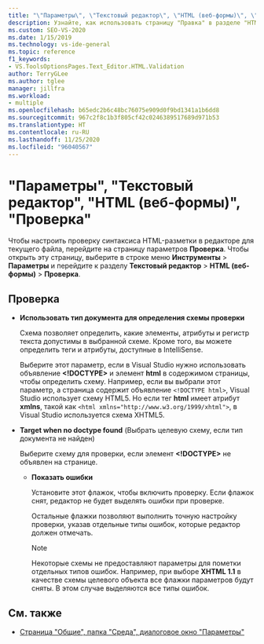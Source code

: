 ```yaml
---
title: "\"Параметры\", \"Текстовый редактор\", \"HTML (веб-формы)\", \"Проверка\""
description: Узнайте, как использовать страницу "Правка" в разделе "HTML", чтобы настроить параметры проверки синтаксиса HTML-разметки в документе.
ms.custom: SEO-VS-2020
ms.date: 1/15/2019
ms.technology: vs-ide-general
ms.topic: reference
f1_keywords:
- VS.ToolsOptionsPages.Text_Editor.HTML.Validation
author: TerryGLee
ms.author: tglee
manager: jillfra
ms.workload:
- multiple
ms.openlocfilehash: b65edc2b6c48bc76075e909d0f9bd1341a1b6dd8
ms.sourcegitcommit: 967c2f8c1b3f805cf42c0246389517689d971b53
ms.translationtype: HT
ms.contentlocale: ru-RU
ms.lasthandoff: 11/25/2020
ms.locfileid: "96040567"
---
```

# <a name="options-text-editor-html-web-forms-validation"></a>"Параметры", "Текстовый редактор", "HTML (веб-формы)", "Проверка"

Чтобы настроить проверку синтаксиса HTML-разметки в редакторе для текущего файла, перейдите на страницу параметров **Проверка**. Чтобы открыть эту страницу, выберите в строке меню **Инструменты** > **Параметры** и перейдите к разделу **Текстовый редактор** > **HTML (веб-формы)**  > **Проверка**.

## <a name="validation"></a>Проверка

- **Использовать тип документа для определения схемы проверки**

   Схема позволяет определить, какие элементы, атрибуты и регистр текста допустимы в выбранной схеме. Кроме того, вы можете определить теги и атрибуты, доступные в IntelliSense.

   Выберите этот параметр, если в Visual Studio нужно использовать объявление **<!DOCTYPE>** и элемент **html** в содержимом страницы, чтобы определить схему. Например, если вы выбрали этот параметр, а страница содержит объявление `<!DOCTYPE html>`, Visual Studio использует схему HTML5. Но если тег **html** имеет атрибут **xmlns**, такой как `<html xmlns="http://www.w3.org/1999/xhtml">`, в Visual Studio используется схема XHTML5.

- **Target when no doctype found** (Выбрать целевую схему, если тип документа не найден)

   Выберите схему для проверки, если элемент **<!DOCTYPE>** не объявлен на странице.

  - **Показать ошибки**

     Установите этот флажок, чтобы включить проверку. Если флажок снят, редактор не будет выделять ошибки при проверке.

     Остальные флажки позволяют выполнить точную настройку проверки, указав отдельные типы ошибок, которые редактор должен отмечать.

     > [!NOTE]
     > Некоторые схемы не предоставляют параметры для пометки отдельных типов ошибок. Например, при выборе **XHTML 1.1** в качестве схемы целевого объекта все флажки параметров будут сняты. В этом случае выделяются все типы ошибок.

## <a name="see-also"></a>См. также

- [Страница "Общие", папка "Среда", диалоговое окно "Параметры"](../../ide/reference/general-environment-options-dialog-box.md)
